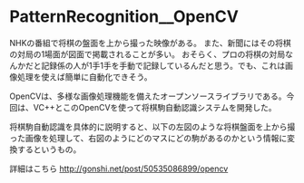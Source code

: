 PatternRecognition__OpenCV
==========================
NHKの番組で将棋の盤面を上から撮った映像がある。
また、新聞にはその将棋の対局の1場面が図面で掲載されることが多い。
おそらく、プロの将棋の対局なんかだと記録係の人が1手1手を手動で記録しているんだと思う。でも、これは画像処理を使えば簡単に自動化できそう。

OpenCVは、多様な画像処理機能を備えたオープンソースライブラリである。今回は、VC++とこのOpenCVを使って将棋駒自動認識システムを開発した。

将棋駒自動認識を具体的に説明すると、以下の左図のような将棋盤面を上から撮った画像を処理して、右図のようにどのマスにどの駒があるのかという情報に変換するというもの。

詳細はこちら http://gonshi.net/post/50535086899/opencv

